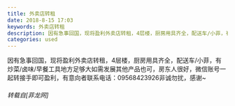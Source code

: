```yaml
---
title: 外卖店转租
date: 2018-8-15 17:03
keywords: 外卖店转租
description: 因有急事回国，现将盈利外卖店转租，4层楼，厨房用具齐全，配送车/小菲，有炒菜/卤味/早餐工具地方足够大如需发展其他产品也可，房东人很好，微信账号一起转接手即可盈利，有意向者联系电话：09568423926非诚勿扰，感谢~
categories: used
---
```

<td class="t_f" id="postmessage_1644675">

因有急事回国，现将盈利外卖店转租，4层楼，厨房用具齐全，配送车/小菲，有炒菜/卤味/早餐工具地方足够大如需发展其他产品也可，房东人很好，微信账号一起转接手即可盈利，有意向者联系电话：09568423926非诚勿扰，感谢~</td>
###### 转载自[菲龙网]
